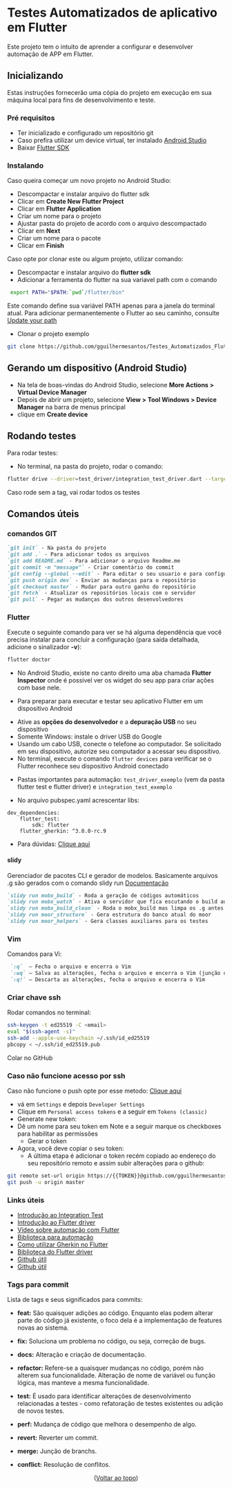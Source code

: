 <a name="readme-top"></a>
# Testes Automatizados de aplicativo em Flutter

Este projeto tem o intuito de aprender a configurar e desenvolver automação de APP em Flutter.

## Inicializando

Estas instruções fornecerão uma cópia do projeto em execução em sua máquina local para fins de desenvolvimento e teste.

### Pré requisitos

* Ter inicializado e configurado um repositório git
* Caso prefira utilizar um device virtual, ter instalado [Android Studio](https://developer.android.com/studio)
* Baixar [Flutter SDK](https://docs.flutter.dev/get-started/install)

### Instalando

Caso queira começar um novo projeto no Android Studio:
* Descompactar e instalar arquivo do flutter sdk
* Clicar em **Create New Flutter Project**
* Clicar em **Flutter Application**
* Criar um nome para o projeto
* Ajustar pasta do projeto de acordo com o arquivo descompactado
* Clicar em **Next**
* Criar um nome para o pacote
* Clicar em **Finish**

Caso opte por clonar este ou algum projeto, utilizar comando:

* Descompactar e instalar arquivo do **flutter sdk**
* Adicionar a ferramenta do flutter na sua variavel path com o comando 
```sh
 export PATH="$PATH:`pwd`/flutter/bin"
```
Este comando define sua variável PATH apenas para a janela do terminal atual. Para adicionar permanentemente o Flutter ao seu caminho, consulte [Update your path](https://docs.flutter.dev/get-started/install/macos#update-your-path)
* Clonar o projeto exemplo
```sh
git clone https://github.com/gguilhermesantos/Testes_Automatizados_Flutter
```

## Gerando um dispositivo (Android Studio)

* Na tela de boas-vindas do Android Studio, selecione **More Actions > Virtual Device Manager**
* Depois de abrir um projeto, selecione **View > Tool Windows > Device Manager** na barra de menus principal
* clique em **Create device**

## Rodando testes

Para rodar testes:
* No terminal, na pasta do projeto, rodar o comando:
```sh
flutter drive --driver=test_driver/integration_test_driver.dart --target=integration_test/gherkin_suite_test.dart --dart-define=TAGS="@Login_3"
```
Caso rode sem a tag, vai rodar todos os testes

## Comandos úteis

### comandos GIT

```markdown
`git init` - Na pasta do projeto
`git add .` - Para adicionar todos os arquivos
`git add README.md` - Para adicionar o arquivo Readme.me
`git commit -m "message"` - Criar comentário do commit
`git config --global --edit` - Para editar o seu usuario e para configurar o repositório
`git push origin dev` - Enviar as mudanças para o repositório
`git checkout master` - Mudar para outro ganho do repositório
`git fetch` - Atualizar os repositórios locais com o servidor
`git pull` - Pegar as mudanças dos outros desenvolvedores
```

### Flutter

Execute o seguinte comando para ver se há alguma dependência que você precisa instalar para concluir a configuração (para saída detalhada, adicione o sinalizador **-v**):
```sh
flutter doctor
```

* No Android Studio, existe no canto direito uma aba chamada **Flutter Inspector** onde é possivel ver os widget do seu app para criar ações com base nele.

* Para preparar para executar e testar seu aplicativo Flutter em um dispositivo Android
 - Ative as **opções do desenvolvedor** e a **depuração USB** no seu dispositivo
 - Somente Windows: instale o driver USB do Google
 - Usando um cabo USB, conecte o telefone ao computador. Se solicitado em seu dispositivo, autorize seu computador a acessar seu dispositivo.
 - No terminal, execute o comando `flutter devices` para verificar se o Flutter reconhece seu dispositivo Android conectado

* Pastas importantes para automação: `test_driver_exemplo` (vem da pasta flutter test e flutter driver) e `integration_test_exemplo`

* No arquivo pubspec.yaml acrescentar libs:
```
dev_dependencies:
    flutter_test:
        sdk: flutter
    flutter_gherkin: ^3.0.0-rc.9
```

* Para dúvidas: [Clique aqui](https://flutter.dev/docs/get-started/install)

#### slidy
Gerenciador de pacotes CLI e gerador de modelos. Basicamente arquivos .g são gerados com o comando slidy run
[Documentação](https://pub.dev/packages/slidy)

```markdown
`slidy run mobx_build` - Roda a geração de códigos automáticos
`slidy run mobx_watch` - Ativa o servidor que fica escutando o build automático
`slidy run mobx_build_clean` - Roda o mobx_build mas limpa os .g antes e utiliza a flag --delete-conflicting-outputs
`slidy run moor_structure` - Gera estrutura do banco atual do moor
`slidy run moor_helpers` - Gera classes auxiliares para os testes
```

### Vim
Comandos para Vi:
```markdown
 `:q`  – Fecha o arquivo e encerra o Vim
 `:wq` – Salva as alterações, fecha o arquivo e encerra o Vim (junção dos comandos :w, que salva o arquivo, e :q para sair)
 `:q!` – Descarta as alterações, fecha o arquivo e encerra o Vim
```

### Criar chave ssh

Rodar comandos no terminal:
```sh
ssh-keygen -t ed25519 -C <email>
eval "$(ssh-agent -s)"
ssh-add --apple-use-keychain ~/.ssh/id_ed25519
pbcopy < ~/.ssh/id_ed25519.pub
```
Colar no GitHub

### Caso não funcione acesso por ssh

Caso não funcione o push opte por esse metodo: [Clique aqui](https://www.doaction.com.br/en/blog/como-corrigir-o-erro-support-for-password-authentication-was-removed-please-use-a-personal-access-token-instead)

* vá em `Settings` e depois `Developer Settings`
* Clique em `Personal access tokens` e a seguir em `Tokens (classic)`
* Generate new token:
* Dê um nome para seu token em Note e a seguir marque os checkboxes para habilitar as permissões
  - Gerar o token
* Agora, você deve copiar o seu token:
  - A última etapa é adicionar o token recém copiado ao endereço do seu repositório remoto e assim subir alterações para o github:
```sh
git remote set-url origin https://{{TOKEN}}@github.com/gguilhermesantos/Testes_Automatizados_Flutter
git push -u origin master
```
### Links úteis
* [Introdução ao Integration Test](https://docs.flutter.dev/cookbook/testing/integration/introduction)
* [Introdução ao Flutter driver](https://api.flutter.dev/flutter/flutter_driver/FlutterDriver-class.html)
* [Vídeo sobre automação com Flutter](https://www.youtube.com/watch?v=GsxAtdLSjRs)
* [Biblioteca para automação](https://api.flutter.dev/flutter/flutter_test/CommonFinders-class.html)
* [Como utilizar Gherkin no Flutter](https://pub.dev/packages/flutter_gherkin)
* [Biblioteca do Flutter driver](https://api.flutter.dev/flutter/flutter_driver/flutter_driver-library.html)
* [Github útil](https://github.com/executeautomation/flutterdriver_automation)
* [Github útil](https://github.com/ernestosbarbosa/flutter-testing)

### Tags para commit
Lista de tags e seus significados para commits:

* **feat:** São quaisquer adições ao código. Enquanto elas podem alterar parte do código já existente, o foco dela é a implementação de features novas ao sistema.

* **fix:** Soluciona um problema no código, ou seja, correção de bugs.

* **docs:** Alteração e criação de documentação.

* **refactor:** Refere-se a quaisquer mudanças no código, porém não alterem sua funcionalidade. Alteração de nome de variável ou função lógica, mas manteve a mesma funcionalidade.

* **test:** É usado para identificar alterações de desenvolvimento relacionadas a testes - como refatoração de testes existentes ou adição de novos testes.

* **perf:** Mudança de código que melhora o desempenho de algo.

* **revert:** Reverter um commit.

* **merge:** Junção de branchs.

* **conflict:** Resolução de conflitos.

<p align="center">(<a href="#readme-top">Voltar ao topo</a>)</p>
